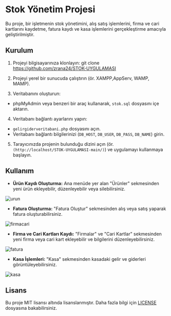 # Stok Yönetim Projesi

Bu proje, bir işletmenin stok yönetimini, alış satış işlemlerini, firma ve cari kartlarını kaydetme, fatura kaydı ve kasa işlemlerini gerçekleştirme amacıyla geliştirilmiştir.

## Kurulum

1. Projeyi bilgisayarınıza klonlayın:
git clone https://github.com/zrana24/STOK-UYGULAMASI


2. Projeyi yerel bir sunucuda çalıştırın (ör. XAMPP,AppServ, WAMP, MAMP).

3. Veritabanını oluşturun:

- phpMyAdmin veya benzeri bir araç kullanarak, `stok.sql` dosyasını içe aktarın.

4. Veritabanı bağlantı ayarlarını yapın:

- `gelirgiderveritabani.php` dosyasını açın.
- Veritabanı bağlantı bilgilerinizi (`DB_HOST`, `DB_USER`, `DB_PASS`, `DB_NAME`) girin.

5. Tarayıcınızda projenin bulunduğu dizini açın (ör. `(http://localhost/STOK-UYGULAMASI-main/)`) ve uygulamayı kullanmaya başlayın.

## Kullanım

- **Ürün Kaydı Oluşturma:** Ana menüde yer alan "Ürünler" sekmesinden yeni ürün ekleyebilir, düzenleyebilir veya silebilirsiniz.
  
![urun](https://github.com/zrana24/STOK-UYGULAMASI/assets/126763047/3f7c8dfe-cd34-421c-9032-03808974b3e8)

- **Fatura Oluşturma:** "Fatura Oluştur" sekmesinden alış veya satış yaparak fatura oluşturabilirsiniz.
  
![firmacari](https://github.com/zrana24/STOK-UYGULAMASI/assets/126763047/436d9ced-5ca5-49d0-9a5c-bf4265786c66)

- **Firma ve Cari Kartları Kaydı:** "Firmalar" ve "Cari Kartlar" sekmesinden yeni firma veya cari kart ekleyebilir ve bilgilerini düzenleyebilirsiniz.
  
 ![fatura](https://github.com/zrana24/STOK-UYGULAMASI/assets/126763047/1c45fb59-ab97-492d-b57b-1f8f48b82ca2)

- **Kasa İşlemleri:** "Kasa" sekmesinden kasadaki gelir ve giderleri görüntüleyebilirsiniz.
  
![kasa](https://github.com/zrana24/STOK-UYGULAMASI/assets/126763047/c9af223b-6258-419c-b271-04c0528a87d0)


## Lisans

Bu proje MIT lisansı altında lisanslanmıştır. Daha fazla bilgi için [LICENSE](LICENSE) dosyasına bakabilirsiniz.
